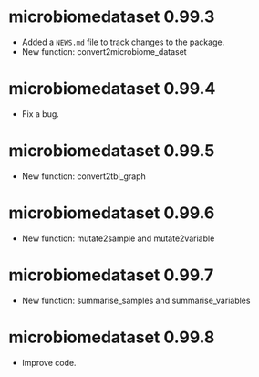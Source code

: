 # microbiomedataset 0.99.3

* Added a `NEWS.md` file to track changes to the package.
* New function: convert2microbiome_dataset

# microbiomedataset 0.99.4

* Fix a bug.

# microbiomedataset 0.99.5

* New function: convert2tbl_graph

# microbiomedataset 0.99.6

* New function: mutate2sample and mutate2variable

# microbiomedataset 0.99.7

* New function: summarise_samples and summarise_variables

# microbiomedataset 0.99.8

* Improve code.



